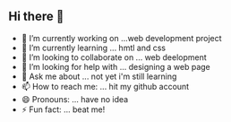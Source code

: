 ## Hi there 👋


- 🔭 I’m currently working on ...web development project  
- 🌱 I’m currently learning ... hmtl and css 
- 👯 I’m looking to collaborate on ... web deelopment 
- 🤔 I’m looking for help with ... designing a web page 
- 💬 Ask me about ... not yet i'm still learning 
- 📫 How to reach me: ... hit my github account
- 😄 Pronouns: ... have no idea
- ⚡ Fun fact: ... beat me!
